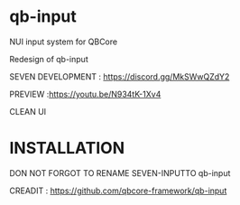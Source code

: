 # qb-input
NUI input system for QBCore

Redesign of qb-input

SEVEN DEVELOPMENT : https://discord.gg/MkSWwQZdY2

PREVIEW :https://youtu.be/N934tK-1Xv4


CLEAN UI



# INSTALLATION

DON NOT FORGOT TO RENAME SEVEN-INPUTTO qb-input


CREADIT : https://github.com/qbcore-framework/qb-input
